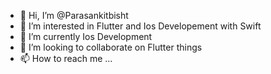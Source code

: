 - 👋 Hi, I’m @Parasankitbisht
- 👀 I’m interested in Flutter and Ios Developement with Swift
- 🌱 I’m currently Ios Development
- 💞️ I’m looking to collaborate on Flutter things
- 📫 How to reach me ...


<!---
Parasankitbisht/Parasankitbisht is a ✨ special ✨ repository because its `README.md` (this file) appears on your GitHub profile.
You can click the Preview link to take a look at your changes.
--->
